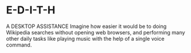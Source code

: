 # E-D-I-T-H
A DESKTOP ASSISTANCE
Imagine how easier it would be to doing Wikipedia searches without opening web browsers, and performing many other daily tasks like playing music with the help of a single voice command.
